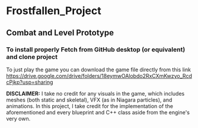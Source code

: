 # Frostfallen_Project

<h2>Combat and Level Prototype</h2>


<h3>To install properly Fetch from GitHub desktop (or equivalent) and clone project</h3>

To just play the game you can download the game file directly from this link
https://drive.google.com/drive/folders/18eymwOAlobdo2RxCXmKwzyo_RcdcPjkp?usp=sharing

<b>DISCLAIMER:</b> I take no credit for any visuals in the game, which includes meshes (both static and skeletal), VFX (as in Niagara particles), and animations. In this project, I take credit for the implementation of the aforementioned and every blueprint and C++ class aside from the engine's very own.
